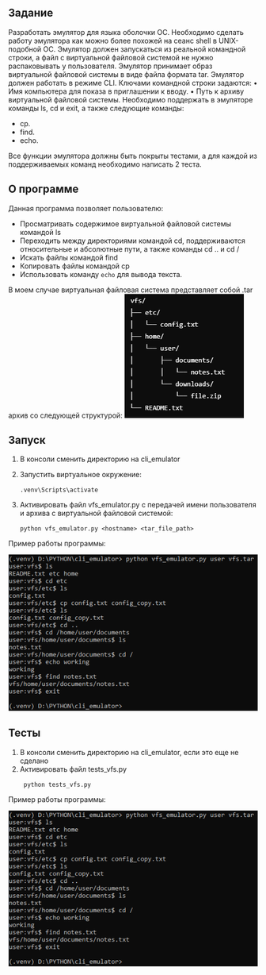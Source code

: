 ## Задание 
Разработать эмулятор для языка оболочки ОС. Необходимо сделать работу
эмулятора как можно более похожей на сеанс shell в UNIX-подобной ОС.
Эмулятор должен запускаться из реальной командной строки, а файл с
виртуальной файловой системой не нужно распаковывать у пользователя.
Эмулятор принимает образ виртуальной файловой системы в виде файла формата
tar. Эмулятор должен работать в режиме CLI.
Ключами командной строки задаются:
• Имя компьютера для показа в приглашении к вводу.
• Путь к архиву виртуальной файловой системы.
Необходимо поддержать в эмуляторе команды ls, cd и exit, а также
следующие команды:
* cp.
*  find.
* echo.

Все функции эмулятора должны быть покрыты тестами, а для каждой из
поддерживаемых команд необходимо написать 2 теста.

## О программе
Данная программа позволяет пользователю: 
- Просматривать содержимое виртуальной файловой системы командой ls 
- Переходить между директориями командой cd, поддерживаются относительные и абсолютные пути, а также команды cd .. и cd /
- Искать файлы командой find
- Копировать файлы командой cp
- Использовать команду `echo` для вывода текста.

В моем случае виртуальная файловая система представляет собой .tar архив со следующей структурой:
![Tree](https://github.com/whiteicesky/shell_simulator/blob/main/tree.png)

## Запуск
1. В консоли сменить директорию на cli_emulator
2. Запустить виртуальное окружение:
    ```commandline
    .venv\Scripts\activate
    ```

3. Активировать файл vfs_emulator.py с передачей имени пользователя и архива с виртуальной файловой системой:
    ```commandline
    python vfs_emulator.py <hostname> <tar_file_path>
    ```
Пример работы программы:

![Screenshot 1](https://github.com/whiteicesky/shell_simulator/blob/main/Screenshot_1.png)

## Тесты
1. В консоли сменить директорию на cli_emulator, если это еще не сделано
3. Активировать файл tests_vfs.py
   ```
    python tests_vfs.py
   ```
Пример работы программы:

![Screenshot 1](https://github.com/whiteicesky/shell_simulator/blob/main/Screenshot_1.png)
